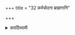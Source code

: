 +++
title = "32 कर्मचोदना ब्राह्मणानि"

+++

<details><summary>कपर्दिस्वामी</summary>


<details>

<details><summary>हरदत्तः</summary>


<details>

<details><summary>Müller</summary>

The Brāhmaṇas are the precepts for the sacrifice.
</details>

<details><summary>थिते</summary>

कर्मचोदना ब्राह्मणानि ३२
</details>
